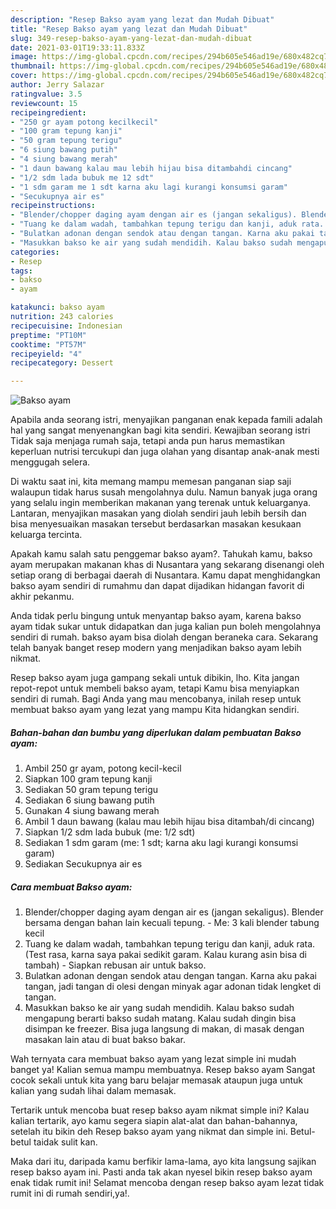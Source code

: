 ```yaml
---
description: "Resep Bakso ayam yang lezat dan Mudah Dibuat"
title: "Resep Bakso ayam yang lezat dan Mudah Dibuat"
slug: 349-resep-bakso-ayam-yang-lezat-dan-mudah-dibuat
date: 2021-03-01T19:33:11.833Z
image: https://img-global.cpcdn.com/recipes/294b605e546ad19e/680x482cq70/bakso-ayam-foto-resep-utama.jpg
thumbnail: https://img-global.cpcdn.com/recipes/294b605e546ad19e/680x482cq70/bakso-ayam-foto-resep-utama.jpg
cover: https://img-global.cpcdn.com/recipes/294b605e546ad19e/680x482cq70/bakso-ayam-foto-resep-utama.jpg
author: Jerry Salazar
ratingvalue: 3.5
reviewcount: 15
recipeingredient:
- "250 gr ayam potong kecilkecil"
- "100 gram tepung kanji"
- "50 gram tepung terigu"
- "6 siung bawang putih"
- "4 siung bawang merah"
- "1 daun bawang kalau mau lebih hijau bisa ditambahdi cincang"
- "1/2 sdm lada bubuk me 12 sdt"
- "1 sdm garam me 1 sdt karna aku lagi kurangi konsumsi garam"
- "Secukupnya air es"
recipeinstructions:
- "Blender/chopper daging ayam dengan air es (jangan sekaligus). Blender bersama dengan bahan lain kecuali tepung.  Me: 3 kali blender tabung kecil"
- "Tuang ke dalam wadah, tambahkan tepung terigu dan kanji, aduk rata. (Test rasa, karna saya pakai sedikit garam. Kalau kurang asin bisa di tambah) Siapkan rebusan air untuk bakso."
- "Bulatkan adonan dengan sendok atau dengan tangan. Karna aku pakai tangan, jadi tangan di olesi dengan minyak agar adonan tidak lengket di tangan."
- "Masukkan bakso ke air yang sudah mendidih. Kalau bakso sudah mengapung berarti bakso sudah matang. Kalau sudah dingin bisa disimpan ke freezer. Bisa juga langsung di makan, di masak dengan masakan lain atau di buat bakso bakar."
categories:
- Resep
tags:
- bakso
- ayam

katakunci: bakso ayam 
nutrition: 243 calories
recipecuisine: Indonesian
preptime: "PT10M"
cooktime: "PT57M"
recipeyield: "4"
recipecategory: Dessert

---
```



![Bakso ayam](https://img-global.cpcdn.com/recipes/294b605e546ad19e/680x482cq70/bakso-ayam-foto-resep-utama.jpg)

Apabila anda seorang istri, menyajikan panganan enak kepada famili adalah hal yang sangat menyenangkan bagi kita sendiri. Kewajiban seorang istri Tidak saja menjaga rumah saja, tetapi anda pun harus memastikan keperluan nutrisi tercukupi dan juga olahan yang disantap anak-anak mesti menggugah selera.

Di waktu  saat ini, kita memang mampu memesan panganan siap saji walaupun tidak harus susah mengolahnya dulu. Namun banyak juga orang yang selalu ingin memberikan makanan yang terenak untuk keluarganya. Lantaran, menyajikan masakan yang diolah sendiri jauh lebih bersih dan bisa menyesuaikan masakan tersebut berdasarkan masakan kesukaan keluarga tercinta. 



Apakah kamu salah satu penggemar bakso ayam?. Tahukah kamu, bakso ayam merupakan makanan khas di Nusantara yang sekarang disenangi oleh setiap orang di berbagai daerah di Nusantara. Kamu dapat menghidangkan bakso ayam sendiri di rumahmu dan dapat dijadikan hidangan favorit di akhir pekanmu.

Anda tidak perlu bingung untuk menyantap bakso ayam, karena bakso ayam tidak sukar untuk didapatkan dan juga kalian pun boleh mengolahnya sendiri di rumah. bakso ayam bisa diolah dengan beraneka cara. Sekarang telah banyak banget resep modern yang menjadikan bakso ayam lebih nikmat.

Resep bakso ayam juga gampang sekali untuk dibikin, lho. Kita jangan repot-repot untuk membeli bakso ayam, tetapi Kamu bisa menyiapkan sendiri di rumah. Bagi Anda yang mau mencobanya, inilah resep untuk membuat bakso ayam yang lezat yang mampu Kita hidangkan sendiri.

<!--inarticleads1-->

##### Bahan-bahan dan bumbu yang diperlukan dalam pembuatan Bakso ayam:

1. Ambil 250 gr ayam, potong kecil-kecil
1. Siapkan 100 gram tepung kanji
1. Sediakan 50 gram tepung terigu
1. Sediakan 6 siung bawang putih
1. Gunakan 4 siung bawang merah
1. Ambil 1 daun bawang (kalau mau lebih hijau bisa ditambah/di cincang)
1. Siapkan 1/2 sdm lada bubuk (me: 1/2 sdt)
1. Sediakan 1 sdm garam (me: 1 sdt; karna aku lagi kurangi konsumsi garam)
1. Sediakan Secukupnya air es




<!--inarticleads2-->

##### Cara membuat Bakso ayam:

1. Blender/chopper daging ayam dengan air es (jangan sekaligus). Blender bersama dengan bahan lain kecuali tepung.  - Me: 3 kali blender tabung kecil
1. Tuang ke dalam wadah, tambahkan tepung terigu dan kanji, aduk rata. (Test rasa, karna saya pakai sedikit garam. Kalau kurang asin bisa di tambah) - Siapkan rebusan air untuk bakso.
1. Bulatkan adonan dengan sendok atau dengan tangan. Karna aku pakai tangan, jadi tangan di olesi dengan minyak agar adonan tidak lengket di tangan.
1. Masukkan bakso ke air yang sudah mendidih. Kalau bakso sudah mengapung berarti bakso sudah matang. Kalau sudah dingin bisa disimpan ke freezer. Bisa juga langsung di makan, di masak dengan masakan lain atau di buat bakso bakar.




Wah ternyata cara membuat bakso ayam yang lezat simple ini mudah banget ya! Kalian semua mampu membuatnya. Resep bakso ayam Sangat cocok sekali untuk kita yang baru belajar memasak ataupun juga untuk kalian yang sudah lihai dalam memasak.

Tertarik untuk mencoba buat resep bakso ayam nikmat simple ini? Kalau kalian tertarik, ayo kamu segera siapin alat-alat dan bahan-bahannya, setelah itu bikin deh Resep bakso ayam yang nikmat dan simple ini. Betul-betul taidak sulit kan. 

Maka dari itu, daripada kamu berfikir lama-lama, ayo kita langsung sajikan resep bakso ayam ini. Pasti anda tak akan nyesel bikin resep bakso ayam enak tidak rumit ini! Selamat mencoba dengan resep bakso ayam lezat tidak rumit ini di rumah sendiri,ya!.

